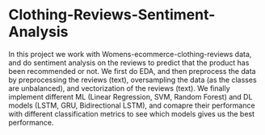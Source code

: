 # Clothing-Reviews-Sentiment-Analysis
In this project we work with Womens-ecommerce-clothing-reviews data, and do sentiment analysis on the reviews to predict that the product has been recommended or not. 
We first do EDA, and then preprocess the data by preprocessing the reviews (text), oversampling the data (as the classes are unbalanced), and vectorization of the reviews (text).
We finally implement different ML (Linear Regression, SVM, Random Forest) and DL models (LSTM, GRU, Bidirectional LSTM), 
and comapre their performance with different classification metrics to see which models gives us the best performance. 
